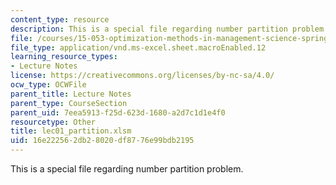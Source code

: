 ```yaml
---
content_type: resource
description: This is a special file regarding number partition problem.
file: /courses/15-053-optimization-methods-in-management-science-spring-2013/16e222562db28020df8776e99bdb2195_lec01_partition.xlsm
file_type: application/vnd.ms-excel.sheet.macroEnabled.12
learning_resource_types:
- Lecture Notes
license: https://creativecommons.org/licenses/by-nc-sa/4.0/
ocw_type: OCWFile
parent_title: Lecture Notes
parent_type: CourseSection
parent_uid: 7eea5913-f25d-623d-1680-a2d7c1d1e4f0
resourcetype: Other
title: lec01_partition.xlsm
uid: 16e22256-2db2-8020-df87-76e99bdb2195
---
```

This is a special file regarding number partition problem.